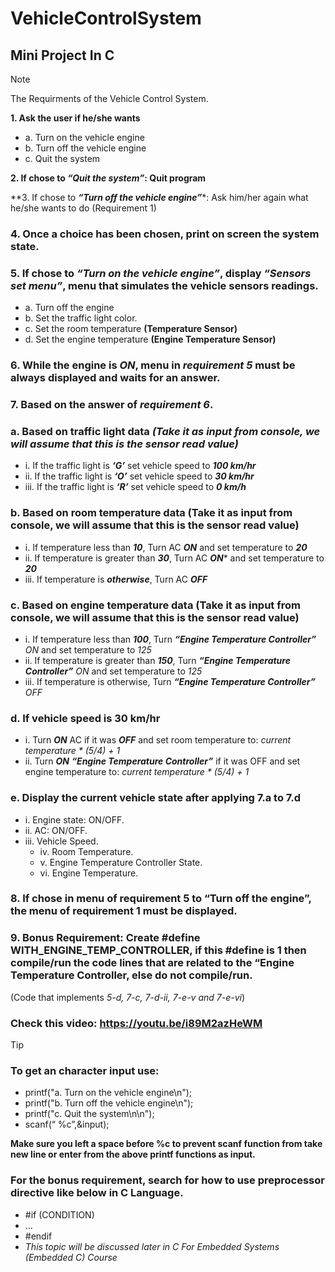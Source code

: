 # VehicleControlSystem
## Mini Project In C

> [!NOTE]
> The Requirments of the Vehicle Control System.

**1. Ask the user if he/she wants**
  - a. Turn on the vehicle engine
  - b. Turn off the vehicle engine
  - c. Quit the system
    
**2. If chose to ***“Quit the system”***: Quit program**

**3. If chose to ***“Turn off the vehicle engine”****: Ask him/her again what he/she wants to do (Requirement 1)
### 4. Once a choice has been chosen, print on screen the system state.
### 5. If chose to ***“Turn on the vehicle engine”***, display ***“Sensors set menu”***, menu that simulates the vehicle sensors readings.
  - a. Turn off the engine
  - b. Set the traffic light color.
  - c. Set the room temperature **(Temperature Sensor)**
  - d. Set the engine temperature **(Engine Temperature Sensor)**
### 6. While the engine is *ON*, menu in *requirement 5* must be always displayed and waits for an answer.
### 7. Based on the answer of *requirement 6*.
### a. Based on traffic light data ***(Take it as input from console, we will assume that this is the sensor read value)***
  - i. If the traffic light is ***‘G’*** set vehicle speed to ***100 km/hr***
  - ii. If the traffic light is ***‘O’*** set vehicle speed to ***30 km/hr***
  - iii. If the traffic light is ***‘R’*** set vehicle speed to ***0 km/h***
### b. Based on room temperature data (Take it as input from console, we will assume that this is the sensor read value)
  - i. If temperature less than ***10***, Turn AC ***ON*** and set temperature to ***20***
  - ii. If temperature is greater than ***30***, Turn AC ***ON**** and set temperature to ***20***
  - iii. If temperature is ***otherwise***, Turn AC ***OFF***
### c. Based on engine temperature data (Take it as input from console, we will assume that this is the sensor read value)
  - i. If temperature less than ***100***, Turn ***“Engine Temperature Controller”*** *ON* and set temperature to *125*
  - ii. If temperature is greater than ***150***, Turn ***“Engine Temperature Controller”*** *ON* and set temperature to *125*
  - iii. If temperature is otherwise, Turn ***“Engine Temperature Controller”*** *OFF*
### d. If vehicle speed is 30 km/hr
  - i. Turn ***ON*** AC if it was ***OFF*** and set room temperature to: *current temperature * (5/4) + 1*
  - ii. Turn ***ON*** ***“Engine Temperature Controller”*** if it was OFF and set engine temperature to: *current temperature * (5/4) + 1*
### e. Display the current vehicle state after applying 7.a to 7.d
  - i. Engine state: ON/OFF.
  - ii. AC: ON/OFF.
  - iii. Vehicle Speed.
    - iv. Room Temperature.
    - v. Engine Temperature Controller State.
    - vi. Engine Temperature.
### 8. If chose in menu of requirement 5 to “Turn off the engine”, the menu of requirement 1 must be displayed.
### 9. Bonus Requirement: Create #define WITH_ENGINE_TEMP_CONTROLLER, if this #define is 1 then compile/run the code lines that are related to the “Engine Temperature Controller, else do not compile/run. 
(Code that implements *5-d, 7-c, 7-d-ii, 7-e-v and 7-e-vi*)

### Check this video: https://youtu.be/i89M2azHeWM

> [!TIP]
> ### To get an character input use:
> - printf("a. Turn on the vehicle engine\n");
> - printf("b. Turn off the vehicle engine\n");
> - printf("c. Quit the system\n\n");
> - scanf(“ %c”,&input);
> 
> **Make sure you left a space before %c to prevent scanf function from take new line or 
> enter from the above printf functions as input.**
>
> 
> ### For the bonus requirement, search for how to use preprocessor directive like below in C Language.
> - #if (CONDITION)
> - …
> - #endif
> - *This topic will be discussed later in C For Embedded Systems (Embedded C) Course*
